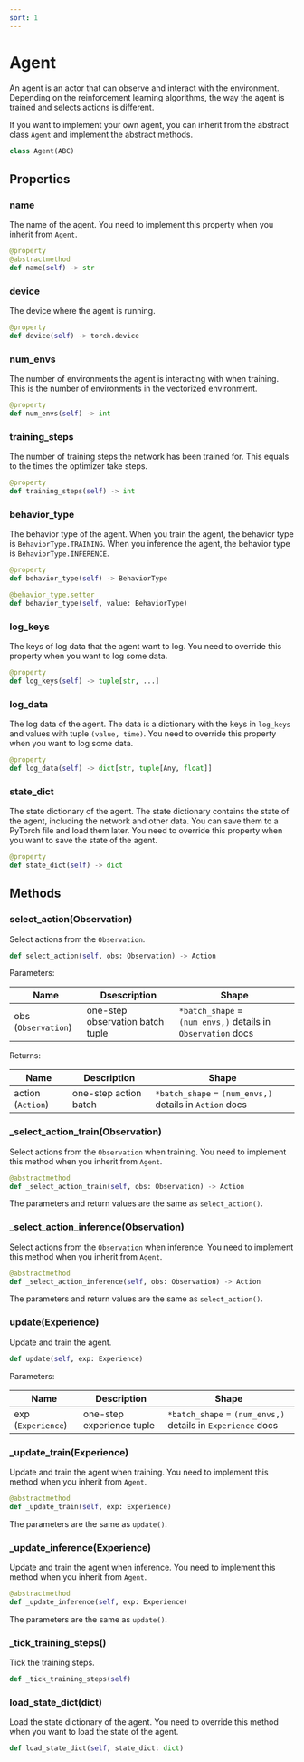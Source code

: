 ```yaml
---
sort: 1
---
```


# Agent

An agent is an actor that can observe and interact with the environment. Depending on the reinforcement learning algorithms, the way the agent is trained and selects actions is different.

If you want to implement your own agent, you can inherit from the abstract class `Agent` and implement the abstract methods.

```python
class Agent(ABC)
```

## Properties

### name

The name of the agent. You need to implement this property when you inherit from `Agent`.

```python
@property
@abstractmethod
def name(self) -> str
```

### device

The device where the agent is running.

```python
@property
def device(self) -> torch.device
```

### num_envs

The number of environments the agent is interacting with when training. This is the number of environments in the vectorized environment.

```python
@property
def num_envs(self) -> int
```

### training_steps

The number of training steps the network has been trained for. This equals to the times the optimizer take steps.

```python
@property
def training_steps(self) -> int
```

### behavior_type

The behavior type of the agent. When you train the agent, the behavior type is `BehaviorType.TRAINING`. When you inference the agent, the behavior type is `BehaviorType.INFERENCE`.

```python
@property
def behavior_type(self) -> BehaviorType
```

```python
@behavior_type.setter
def behavior_type(self, value: BehaviorType)
```

### log_keys

The keys of log data that the agent want to log. You need to override this property when you want to log some data.

```python
@property
def log_keys(self) -> tuple[str, ...]
```

### log_data

The log data of the agent. The data is a dictionary with the keys in `log_keys` and values with tuple `(value, time)`. You need to override this property when you want to log some data.

```python
@property
def log_data(self) -> dict[str, tuple[Any, float]]
```

### state_dict

The state dictionary of the agent. The state dictionary contains the state of the agent, including the network and other data. You can save them to a PyTorch file and load them later. You need to override this property when you want to save the state of the agent.

```python
@property
def state_dict(self) -> dict
```

## Methods

### select_action(Observation)

Select actions from the `Observation`.

```python
def select_action(self, obs: Observation) -> Action
```

Parameters:

|Name|Dsescription|Shape|
|---|---|---|
|obs (`Observation`)|one-step observation batch tuple|`*batch_shape` = `(num_envs,)` details in `Observation` docs|

Returns:

|Name|Description|Shape|
|---|---|---|
|action (`Action`)|one-step action batch|`*batch_shape` = `(num_envs,)` details in `Action` docs|

### _select_action_train(Observation)

Select actions from the `Observation` when training. You need to implement this method when you inherit from `Agent`.

```python
@abstractmethod
def _select_action_train(self, obs: Observation) -> Action
```

The parameters and return values are the same as `select_action()`.

### _select_action_inference(Observation)

Select actions from the `Observation` when inference. You need to implement this method when you inherit from `Agent`.

```python
@abstractmethod
def _select_action_inference(self, obs: Observation) -> Action
```

The parameters and return values are the same as `select_action()`.

### update(Experience)

Update and train the agent.

```python
def update(self, exp: Experience)
```

Parameters:

|Name|Description|Shape|
|---|---|---|
|exp (`Experience`)|one-step experience tuple|`*batch_shape` = `(num_envs,)` details in `Experience` docs|

### _update_train(Experience)

Update and train the agent when training. You need to implement this method when you inherit from `Agent`.

```python
@abstractmethod
def _update_train(self, exp: Experience)
```

The parameters are the same as `update()`.

### _update_inference(Experience)

Update and train the agent when inference. You need to implement this method when you inherit from `Agent`.

```python
@abstractmethod
def _update_inference(self, exp: Experience)
```

The parameters are the same as `update()`.

### _tick_training_steps()

Tick the training steps.

```python
def _tick_training_steps(self)
```

### load_state_dict(dict)

Load the state dictionary of the agent. You need to override this method when you want to load the state of the agent.

```python
def load_state_dict(self, state_dict: dict)
```